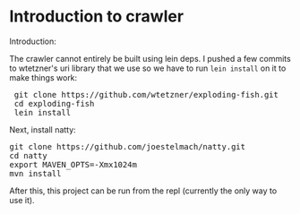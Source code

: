 # Introduction to crawler

Introduction:

The crawler cannot entirely be built using lein deps. I pushed a few
commits to wtetzner's uri library that we use so we have to run
<code>lein install</code> on it to make things work:

<pre>
 git clone https://github.com/wtetzner/exploding-fish.git
 cd exploding-fish
 lein install
</pre>

Next, install natty:

<pre>
git clone https://github.com/joestelmach/natty.git
cd natty
export MAVEN_OPTS=-Xmx1024m
mvn install
</pre>

After this, this project can be run from the repl (currently the only
way to use it).
